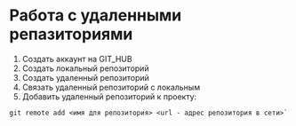 # Работа с удаленными репазиториями
1. Создать аккаунт на GIT_HUB
2. Создать локальный репозиторий
3. Создать удаленный репозиторий
4. Связать удаленный репозиторий с локальным
5. Добавить удаленный репозиторий к проекту:
```
git remote add <имя для репозитория> <url - адрес репозитория в сети>`
```

